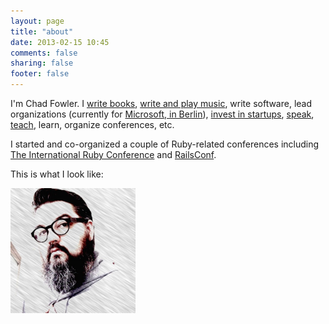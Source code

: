 ```yaml
---
layout: page
title: "about"
date: 2013-02-15 10:45
comments: false
sharing: false
footer: false
---
```


I'm Chad Fowler.  I [write books](http://chadfowler.com/books/), [write and play music](http://soundcloud.com/chad-fowler), write software, lead organizations (currently for [Microsoft, in Berlin](http://microsoft.com)), [invest in startups](http://blueyard.com), [speak](http://chadfowler.com/speaking/), [teach](http://pragmaticstudio.com/), learn, organize conferences, etc.

I started and co-organized a couple of Ruby-related conferences including <a href="http://rubyconf.org">The International Ruby Conference</a> and <a href="http://railsconf.org">RailsConf</a>.

This is what I look like:

<img src="/images/chad.jpg" width="200"/><br />

